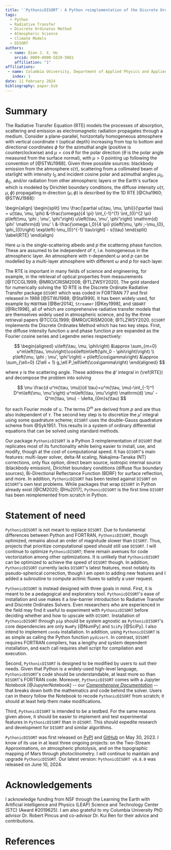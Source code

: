 ```yaml
---
title: '`PythonicDISORT`: A Python reimplementation of the Discrete Ordinate Radiative Transfer package `DISORT`'
tags:
  - Python
  - Radiative Transfer
  - Discrete Ordinates Method
  - Atmospheric Science
  - Climate Models
  - DISORT
authors:
  - name: Dion J. X. Ho
    orcid: 0009-0000-5829-5081
    affiliation: "1"
affiliations:
 - name: Columbia University, Department of Applied Physics and Applied Mathematics, USA
   index: 1
date: 11 February 2024
bibliography: paper.bib
---
```


<!---
title: 'Gala: A Python package for galactic dynamics'
tags:
  - Python
  - astronomy
  - dynamics
  - galactic dynamics
  - milky way
authors:
  - name: Adrian M. Price-Whelan
    orcid: 0000-0000-0000-0000
    equal-contrib: true
    affiliation: "1, 2" # (Multiple affiliations must be quoted)
  - name: Author Without ORCID
    equal-contrib: true # (This is how you can denote equal contributions between multiple authors)
    affiliation: 2
  - name: Author with no affiliation
    corresponding: true # (This is how to denote the corresponding author)
    affiliation: 3
  - given-names: Ludwig
    dropping-particle: van
    surname: Beethoven
    affiliation: 3
affiliations:
 - name: Lyman Spitzer, Jr. Fellow, Princeton University, USA
   index: 1
 - name: Institution Name, Country
   index: 2
 - name: Independent Researcher, Country
   index: 3
date: 13 August 2017
bibliography: paper.bib

# Optional fields if submitting to a AAS journal too, see this blog post:
# https://blog.joss.theoj.org/2018/12/a-new-collaboration-with-aas-publishing
aas-doi: 10.3847/xxxxx <- update this with the DOI from AAS once you know it.
aas-journal: Astrophysical Journal <- The name of the AAS journal.
--->

# Summary
<!---
The Radiative Transfer Equation (RTE) models the processes of absorption, scattering and emission 
as electromagnetic radiation propagates through a medium. I address the 1D RTE (\ref{RTE}) 
in a plane-parallel atmosphere and consider three sources: 
blackbody emission from the atmosphere $s(\tau)$, scattering from sunlight
$\frac{\omega I_0}{4 \pi} p\left(\mu, \phi ;-\mu_{0}, \phi_{0}\right) \exp\left(-\mu_{0}^{-1} \tau\right)$,
and incoming radiation from other atmospheric layers or the Earth's surface modeled by
Dirichlet boundary conditions.
--->

The Radiative Transfer Equation (RTE) models the processes of absorption, scattering and emission 
as electromagnetic radiation propagates through a medium. 
Consider a plane-parallel, horizontally homogeneous atmosphere with vertical coordinate 
$\tau$ (optical depth) increasing from top to bottom and directional coordinates $\phi$ for the azimuthal angle (positive is counterclockwise) 
and $\mu=\cos\theta$ for the polar direction ($\theta$ is the polar angle measured from the surface normal), 
with $\mu > 0$ pointing up following the convention of [@STWJ1988].
Given three possible sources: 
blackbody emission from the atmosphere $s(\tau)$, 
scattering from a collimated beam of starlight with intensity $I_0$ and incident cosine polar and azimuthal angles $\mu_0, \phi_0$,
and/or radiation from other atmospheric layers or the Earth's surface which is modeled by Dirichlet boundary conditions,
the diffuse intensity $u(\tau, \mu, \phi)$ propagating in direction $(\mu, \phi)$ 
is described by the 1D RTE [@Cha1960; @STWJ1988]:

\begin{align}
\begin{split}
\mu \frac{\partial u(\tau, \mu, \phi)}{\partial \tau} = u(\tau, \mu, \phi) &-\frac{\omega}{4 \pi} \int_{-1}^{1} \int_{0}^{2 \pi} p\left(\mu, \phi ; \mu', \phi'\right) u\left(\tau, \mu', \phi'\right) \mathrm{d} \phi' \mathrm{d} \mu' \\
&-\frac{\omega I_0}{4 \pi} p\left(\mu, \phi ;-\mu_{0}, \phi_{0}\right) \exp\left(-\mu_{0}^{-1} \tau\right) - s(\tau)
\end{split} \label{RTE}
\end{align}

Here $\omega$ is the single-scattering albedo and $p$ the scattering phase function.
These are assumed to be independent of $\tau$, i.e. homogeneous in the atmospheric layer.
An atmosphere with $\tau$-dependent $\omega$ and $p$ can be modelled by 
a multi-layer atmosphere with different $\omega$ and $p$ for each layer.

The RTE is important in many fields of science and engineering,
for example, in the retrieval of optical properties from measurements [@TCCGL1999; @MRO/CRISM2008; @TLZWSY2020].
The gold standard for numerically solving the 1D RTE is the Discrete Ordinate Radiative Transfer 
package `DISORT` which was coded in FORTRAN 77 and first released in 1988 [@STWJ1988; @Sta1999].
It has been widely used, for example by `MODTRAN` [@Ber2014], `Streamer` [@Key1998], and `SBDART` [@Ric1998],
all of which are comprehensive radiative transfer models that are themselves widely used in atmospheric science,
and by the three retrieval papers @TCCGL1999; @MRO/CRISM2008; @TLZWSY2020.
`DISORT` implements the Discrete Ordinates Method which has two key steps.
First, the diffuse intensity function $u$ and phase function $p$ are expanded as the Fourier cosine series and Legendre series respectively:

$$
\begin{aligned}
u\left(\tau, \mu, \phi\right) &\approx \sum_{m=0} u^m\left(\tau, \mu\right)\cos\left(m\left(\phi_0 - \phi\right)\right) \\
p\left(\mu, \phi ; \mu', \phi'\right) = p\left(\cos\gamma\right) &\approx \sum_{\ell=0} (2\ell + 1) g_\ell P_\ell\left(\cos\gamma\right)
\end{aligned}
$$

where $\gamma$ is the scattering angle.
These address the $\phi'$ integral in (\ref{RTE}) and decompose the problem into solving

$$
\mu \frac{d u^m(\tau, \mu)}{d \tau}=u^m(\tau, \mu)-\int_{-1}^1 D^m\left(\mu, \mu'\right) u^m\left(\tau, \mu'\right) \mathrm{d} \mu' - Q^m(\tau, \mu) - \delta_{0m}s(\tau)
$$

for each Fourier mode of $u$. The terms $D^m$ are derived from $p$ 
and are thus also independent of $\tau$. The second key step is to discretize the 
$\mu'$ integral using some quadrature scheme; `DISORT` 
uses the double-Gauss quadrature scheme from @Syk1951. 
This results in a system of ordinary differential equations that can be solved using standard methods.

Our package `PythonicDISORT` is a Python 3 reimplementation of `DISORT` that replicates 
most of its functionality while being easier to install, use, and modify, 
though at the cost of computational speed. It has `DISORT`'s main features: 
multi-layer solver, delta-M scaling, Nakajima-Tanaka (NT) corrections, only flux option, 
direct beam source, isotropic internal source (blackbody emission), Dirichlet boundary conditions 
(diffuse flux boundary sources), Bi-Directional Reflectance Function (BDRF)
for surface reflection, and more. In addition, `PythonicDISORT` has been 
tested against `DISORT` on `DISORT`'s own test problems. While packages 
that wrap `DISORT` in Python already exist [@CM2020; @Hu2017],
`PythonicDISORT` is the first time `DISORT`
has been reimplemented from scratch in Python.

# Statement of need

`PythonicDISORT` is not meant to replace `DISORT`. Due to fundamental 
differences between Python and FORTRAN, `PythonicDISORT`, though optimized,
remains about an order of magnitude slower than `DISORT`. Thus, projects that
prioritize computational speed should still use `DISORT`. I will continue to optimize
`PythonicDISORT`; there remain avenues for code vectorization among other optimizations.
It is unlikely that `PythonicDISORT` can be optimized to achieve the speed of `DISORT` though.
In addition, `PythonicDISORT` currently lacks `DISORT`'s latest features, 
most notably its pseudo-spherical correction, though
I am open to adding new features and I added a subroutine 
to compute actinic fluxes to satisfy a user request.

`PythonicDISORT` is instead designed with three goals in mind.
First, it is meant to be a pedagogical and exploratory tool. 
`PythonicDISORT`'s ease of installation and use makes it a low-barrier 
introduction to Radiative Transfer and Discrete Ordinates Solvers. 
Even researchers who are experienced in the field may find it useful to experiment 
with `PythonicDISORT` before deciding whether and how to upscale with `DISORT`.
Installation of `PythonicDISORT` through `pip` should be system agnostic
as `PythonicDISORT`'s core dependencies are only `NumPy` [@NumPy] and `SciPy` [@SciPy].
I also intend to implement `conda` installation. In addition, using 
`PythonicDISORT` is as simple as calling the Python function `pydisort`. In contrast,
`DISORT` requires FORTRAN compilers, has a lengthy and system dependent
installation, and each call requires shell script for compilation and execution.

Second, `PythonicDISORT` is designed to be modified by users to suit their needs.
Given that Python is a widely-used high-level language, `PythonicDISORT`'s 
code should be understandable, at least more so than `DISORT`'s FORTRAN code. 
Moreover, `PythonicDISORT` comes with a Jupyter Notebook [@JupyterNotebook] -- 
our [*Comprehensive Documentation*](https://pythonic-disort.readthedocs.io/en/latest/Pythonic-DISORT.html) --
that breaks down both the mathematics 
and code behind the solver. Users can in theory follow the Notebook 
to recode `PythonicDISORT` from scratch; 
it should at least help them make modifications.

Third, `PythonicDISORT` is intended to be a testbed.
For the same reasons given above, it should be easier 
to implement and test experimental features in `PythonicDISORT` than in `DISORT`.
This should expedite research and development for `DISORT` and similar algorithms.

`PythonicDISORT` was first released on [PyPI](https://pypi.org/project/PythonicDISORT/) 
and [GitHub](https://github.com/LDEO-CREW/Pythonic-DISORT) on May 30, 2023.
I know of its use in at least three ongoing projects: 
on the Two-Stream Approximations, on atmospheric photolysis, 
and on the topographic mapping of Mars through photoclinometry.
I will continue to maintain and upgrade `PythonicDISORT`. Our latest version: 
`PythonicDISORT v0.8.0` was released on June 10, 2024.

# Acknowledgements

I acknowledge funding from NSF through the Learning the Earth with Artificial intelligence and Physics (LEAP) 
Science and Technology Center (STC) (Award #2019625). I am also grateful to my Columbia University PhD advisor 
Dr. Robert Pincus and co-advisor Dr. Kui Ren for their advice and contributions.

# References